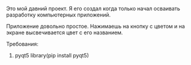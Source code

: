 Это мой давний проект. Я его создал когда только начал осваивать разработку компьютерных приложений.

Приложение довольно простое. Нажимаешь на кнопку с цветом и на экране  высвечивается цвет с его названием.

Требования:
1) pyqt5 library(pip install pyqt5)
